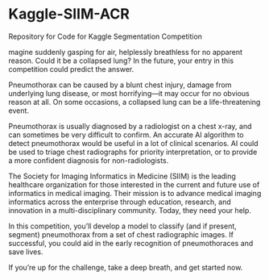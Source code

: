 # Kaggle-SIIM-ACR
Repository for Code for Kaggle Segmentation Competition 

magine suddenly gasping for air, helplessly breathless for no apparent reason. Could it be a collapsed lung? In the future, your entry in this competition could predict the answer.

Pneumothorax can be caused by a blunt chest injury, damage from underlying lung disease, or most horrifying—it may occur for no obvious reason at all. On some occasions, a collapsed lung can be a life-threatening event.

Pneumothorax is usually diagnosed by a radiologist on a chest x-ray, and can sometimes be very difficult to confirm. An accurate AI algorithm to detect pneumothorax would be useful in a lot of clinical scenarios. AI could be used to triage chest radiographs for priority interpretation, or to provide a more confident diagnosis for non-radiologists.

The Society for Imaging Informatics in Medicine (SIIM) is the leading healthcare organization for those interested in the current and future use of informatics in medical imaging. Their mission is to advance medical imaging informatics across the enterprise through education, research, and innovation in a multi-disciplinary community. Today, they need your help.

In this competition, you’ll develop a model to classify (and if present, segment) pneumothorax from a set of chest radiographic images. If successful, you could aid in the early recognition of pneumothoraces and save lives.

If you’re up for the challenge, take a deep breath, and get started now.
